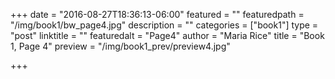 +++
date = "2016-08-27T18:36:13-06:00"
featured = ""
featuredpath = "/img/book1/bw_page4.jpg"
description = ""
categories = ["book1"]
type = "post"
linktitle = ""
featuredalt = "Page4"
author = "Maria Rice"
title = "Book 1, Page 4"
preview = "/img/book1_prev/preview4.jpg"

+++

